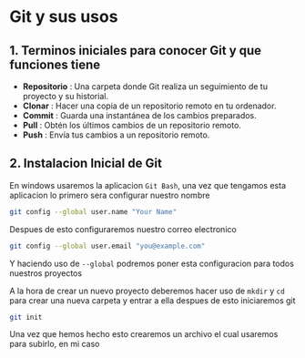 # Git y sus usos #

## **1. Terminos iniciales para conocer Git y que funciones tiene**

- **Repositorio** : Una carpeta donde Git realiza un seguimiento de tu proyecto y su historial.
- **Clonar** : Hacer una copia de un repositorio remoto en tu ordenador.
- **Commit** : Guarda una instantánea de los cambios preparados.
- **Pull** : Obtén los últimos cambios de un repositorio remoto.
- **Push** : Envía tus cambios a un repositorio remoto.

## **2. Instalacion Inicial de Git**

En windows usaremos la aplicacion `Git Bash`, una vez que tengamos esta aplicacion lo primero sera configurar nuestro nombre 

``` Bash
git config --global user.name "Your Name"
```


Despues de esto configuraremos nuestro correo electronico

``` Bash
git config --global user.email "you@example.com" 
```

Y haciendo uso de `--global` podremos poner esta configuracion para todos nuestros proyectos

A la hora de crear un nuevo proyecto deberemos hacer uso de `mkdir` y `cd` para crear una nueva carpeta y entrar a ella despues de esto iniciaremos git

``` Bash
git init 
```

Una vez que hemos hecho esto crearemos un archivo el cual usaremos para subirlo, en mi caso

